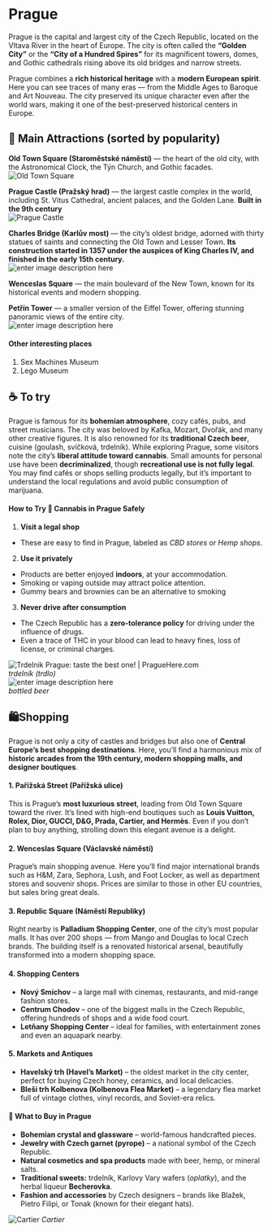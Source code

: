 # Prague
Prague is the capital and largest city of the Czech Republic, located on the Vltava River in the heart of Europe. The city is often called the **“Golden City”** or the **“City of a Hundred Spires”** for its magnificent towers, domes, and Gothic cathedrals rising above its old bridges and narrow streets.

Prague combines a **rich historical heritage** with a **modern European spirit**. Here you can see traces of many eras — from the Middle Ages to Baroque and Art Nouveau. The city preserved its unique character even after the world wars, making it one of the best-preserved historical centers in Europe.

## 🏰 Main Attractions (sorted by popularity)

**Old Town Square (Staroměstské náměstí)** — the heart of the old city, with the Astronomical Clock, the Týn Church, and Gothic facades.    
![Old Town Square](https://www.vyletnik.cz/wp-content/uploads/2021/02/staromestske-namesti-5c4.jpg)

**Prague Castle (Pražský hrad)** — the largest castle complex in the world, including St. Vitus Cathedral, ancient palaces, and the Golden Lane. **Built in the 9th century**  
![Prague Castle](https://cdn.kudyznudy.cz/files/a4/a4e6020d-d115-4a73-8b5b-3f2a22c19236.jpg?v=20220322180823)

**Charles Bridge (Karlův most)** — the city’s oldest bridge, adorned with thirty statues of saints and connecting the Old Town and Lesser Town. **Its construction started in 1357 under the auspices of King Charles IV, and finished in the early 15th century.**  
![enter image description here](https://cdn.kudyznudy.cz/files/5e/5e2bd657-5608-43fa-824c-ae9f487d627a.jpg?v=20210609072142)

**Wenceslas Square** — the main boulevard of the New Town, known for its historical events and modern shopping.

**Petřín Tower** — a smaller version of the Eiffel Tower, offering stunning panoramic views of the entire city.    
![enter image description here](https://dynamic-media-cdn.tripadvisor.com/media/photo-o/04/ca/32/64/caption.jpg?w=1000&h=-1&s=1)

#### Other interesting places
1. Sex Machines Museum
2. Lego Museum

## ☕ To try

Prague is famous for its **bohemian atmosphere**, cozy cafés, pubs, and street musicians. The city was beloved by Kafka, Mozart, Dvořák, and many other creative figures. It is also renowned for its **traditional Czech beer**, cuisine (goulash, svíčková, trdelník). While exploring Prague, some visitors note the city’s **liberal attitude toward cannabis**. Small amounts for personal use have been **decriminalized**, though **recreational use is not fully legal**. You may find cafés or shops selling products legally, but it’s important to understand the local regulations and avoid public consumption of marijuana.
#### How to Try 🌿 Cannabis in Prague Safely

1.  **Visit a legal shop**
- These are easy to find in Prague, labeled as _CBD stores_ or _Hemp shops_. 
2.  **Use it privately**
- Products are better enjoyed **indoors**, at your accommodation.
- Smoking or vaping outside may attract police attention.
- Gummy bears and brownies can be an alternative to smoking
3.  **Never drive after consumption**
- The Czech Republic has a **zero-tolerance policy** for driving under the influence of drugs.
- Even a trace of THC in your blood can lead to heavy fines, loss of license, or criminal charges.

![Trdelnik Prague: taste the best one! | PragueHere.com](https://www.praguehere.com/photo/312/crd2myfmaz6cjjkmkqcq.jpg)  
*trdelník (trdlo)*  
![enter image description here](https://prague.org/wp-content/uploads/2023/10/Czech-Beer-1-1024x683.jpg)  
*bottled beer*

## 🛍️Shopping
Prague is not only a city of castles and bridges but also one of **Central Europe’s best shopping destinations**. Here, you’ll find a harmonious mix of **historic arcades from the 19th century, modern shopping malls, and designer boutiques**.

#### **1. Pařížská Street (Pařížská ulice)**

This is Prague’s **most luxurious street**, leading from Old Town Square toward the river. It’s lined with high-end boutiques such as **Louis Vuitton, Rolex, Dior, GUCCI, D&G, Prada, Cartier, and Hermès**. Even if you don’t plan to buy anything, strolling down this elegant avenue is a delight.

#### **2. Wenceslas Square (Václavské náměstí)**

Prague’s main shopping avenue. Here you’ll find major international brands such as H&M, Zara, Sephora, Lush, and Foot Locker, as well as department stores and souvenir shops. Prices are similar to those in other EU countries, but sales bring great deals.

#### **3. Republic Square (Náměstí Republiky)**

Right nearby is **Palladium Shopping Center**, one of the city’s most popular malls. It has over 200 shops — from Mango and Douglas to local Czech brands. The building itself is a renovated historical arsenal, beautifully transformed into a modern shopping space.

#### **4. Shopping Centers**

-   **Nový Smíchov** – a large mall with cinemas, restaurants, and mid-range fashion stores.
-   **Centrum Chodov** – one of the biggest malls in the Czech Republic, offering hundreds of shops and a wide food court.
-   **Letňany Shopping Center** – ideal for families, with entertainment zones and even an aquapark nearby.


#### **5. Markets and Antiques**

-   **Havelský trh (Havel’s Market)** – the oldest market in the city center, perfect for buying Czech honey, ceramics, and local delicacies.
-   **Bleší trh Kolbenova (Kolbenova Flea Market)** – a legendary flea market full of vintage clothes, vinyl records, and Soviet-era relics.


#### 🎁 What to Buy in Prague
-   **Bohemian crystal and glassware** – world-famous handcrafted pieces.
-   **Jewelry with Czech garnet (pyrope)** – a national symbol of the Czech Republic.
-   **Natural cosmetics and spa products** made with beer, hemp, or mineral salts.
-   **Traditional sweets:** trdelník, Karlovy Vary wafers (_oplatky_), and the herbal liqueur **Becherovka**.
-   **Fashion and accessories** by Czech designers – brands like Blažek, Pietro Filipi, or Tonak (known for their elegant hats).


![Cartier](https://mygemma.com/cdn/shop/articles/Gold_Cartier_bracelets.png?v=1724230375)
*Cartier*
